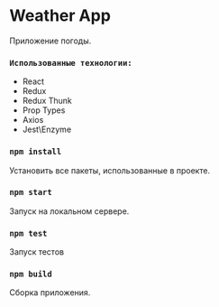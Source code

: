# Weather App
Приложение погоды.
### `Использованные технологии:`
<ul>
<li>React</li>
<li>Redux</li>
<li>Redux Thunk</li>
<li>Prop Types</li>
<li>Axios</li>
<li>Jest\Enzyme</li>
</ul>

### `npm install`
<p>Установить все пакеты, использованные в проекте.</p>

### `npm start`
<p>Запуск на локальном сервере.</p>

### `npm test`
<p>Запуск тестов</p>

### `npm build`
<p>Сборка приложения.</p>




